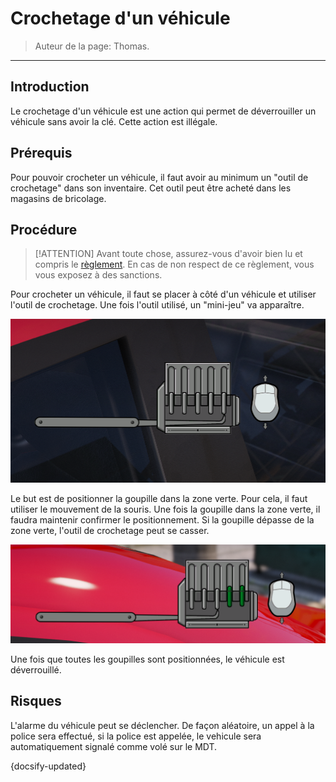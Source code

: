 # Crochetage d'un véhicule

> Auteur de la page: Thomas.

---

## Introduction

Le crochetage d'un véhicule est une action qui permet de déverrouiller un véhicule sans avoir la clé. Cette action est illégale.

## Prérequis

Pour pouvoir crocheter un véhicule, il faut avoir au minimum un "outil de crochetage" dans son inventaire. Cet outil peut être acheté dans les magasins de bricolage.

## Procédure

> [!ATTENTION] Avant toute chose, assurez-vous d'avoir bien lu et compris le [règlement](life/rules/dark?id=vol-et-trafic-de-véhicules). En cas de non respect de ce règlement, vous vous exposez à des sanctions.

Pour crocheter un véhicule, il faut se placer à côté d'un véhicule et utiliser l'outil de crochetage. Une fois l'outil utilisé, un "mini-jeu" va apparaître.

![Crochetage](../../../_media/life/guides/dark/lockpicking/lockpicking.png)

Le but est de positionner la goupille dans la zone verte. Pour cela, il faut utiliser le mouvement de la souris. Une fois la goupille dans la zone verte, il faudra maintenir confirmer le positionnement. Si la goupille dépasse de la zone verte, l'outil de crochetage peut se casser.

![Crochetage](../../../_media/life/guides/dark/lockpicking/lockpicking2.png)

Une fois que toutes les goupilles sont positionnées, le véhicule est déverrouillé.



## Risques

L'alarme du véhicule peut se déclencher. De façon aléatoire, un appel à la police sera effectué, si la police est appelée, le vehicule sera automatiquement signalé comme volé sur le MDT.




{docsify-updated}